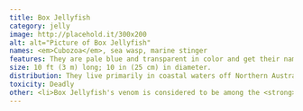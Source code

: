 ```yaml
---
title: Box Jellyfish
category: jelly
image: http://placehold.it/300x200 
alt: alt="Picture of Box Jellyfish"
names: <em>Cubozoa</em>, sea wasp, marine stinger
features: They are pale blue and transparent in color and get their name from the cube-like shape of their bell. Up to 15 tentacles grow from each corner of the bell and can reach 10 feet (3 meters) in length. Each tentacle has about 5,000 stinging cells, which are triggered not by touch but by the presence of a chemical on the outer layer of its prey.
size: 10 ft (3 m) long; 10 in (25 cm) in diameter.
distribution: They live primarily in coastal waters off Northern Australia and throughout the Indo-Pacific.
toxicity: Deadly
other: <li>Box Jellyfish's venom is considered to be among the <strong>most deadly in the world</strong>, containing toxins that attack the heart, nervous system, and skin cells. It is so overpoweringly painful, human victims have been known to go into shock and drown or die of heart failure before even reaching shore. Survivors can experience considerable pain for weeks and often have significant scarring where the tentacles made contact.</li><li>Box jellies are highly advanced among jellyfish. <strong>They can move</strong> (instead of just drift): they can jet at up to four knots through the water. </li><li><strong>They have eyes too!</strong> They are grouped in clusters of six on the four sides of their bell. Each cluster includes a pair of eyes with a sophisticated lens, retina, iris and cornea, although without a central nervous system, scientists aren’t sure how they process what they see.</li>
---
```

